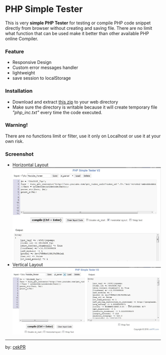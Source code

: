 PHP Simple Tester
===============
This is very **simple PHP Tester** for testing or compile PHP code snippet directly from browser without creating and saving file. There are no limit what function that can be used make it better than other available PHP online Compiler.

### Feature
* Responsive Design
* Custom error messages handler 
* lightweight
* save session to localStorage

### Installation
* Download and extract [this zip](https://github.com/ewwink/PHP-Simple-Tester/archive/master.zip) to your web directory
* Make sure the directory is writable because it will create temporary file *"php_inc.txt"* every time the code executed. 

### Warning!
There are no functions limit or filter, use it only on Localhost or use it at your own risk.

### Screenshot
- Horizontal Layout
![Alt text](/screenshot-horizontal.jpg?raw=true "PHP Simple Tester Vertical Layout")
- Vertical Layout
![Alt text](/screenshot-vertical.jpg?raw=true "PHP Simple Tester Vertical Layout")
----------
by: [cekPR](http://www.cekpr.com)



